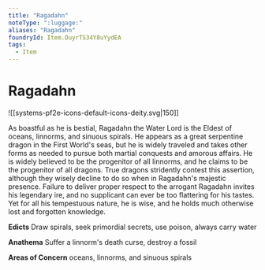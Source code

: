 ```yaml
---
title: "Ragadahn"
noteType: ":luggage:"
aliases: "Ragadahn"
foundryId: Item.OuyrTS34Y8uYydEA
tags:
  - Item
---
```


# Ragadahn
![[systems-pf2e-icons-default-icons-deity.svg|150]]

As boastful as he is bestial, Ragadahn the Water Lord is the Eldest of oceans, linnorms, and sinuous spirals. He appears as a great serpentine dragon in the First World's seas, but he is widely traveled and takes other forms as needed to pursue both martial conquests and amorous affairs. He is widely believed to be the progenitor of all linnorms, and he claims to be the progenitor of all dragons. True dragons stridently contest this assertion, although they wisely decline to do so when in Ragadahn's majestic presence. Failure to deliver proper respect to the arrogant Ragadahn invites his legendary ire, and no supplicant can ever be too flattering for his tastes. Yet for all his tempestuous nature, he is wise, and he holds much otherwise lost and forgotten knowledge.

**Edicts** Draw spirals, seek primordial secrets, use poison, always carry water

**Anathema** Suffer a linnorm's death curse, destroy a fossil

**Areas of Concern** oceans, linnorms, and sinuous spirals
